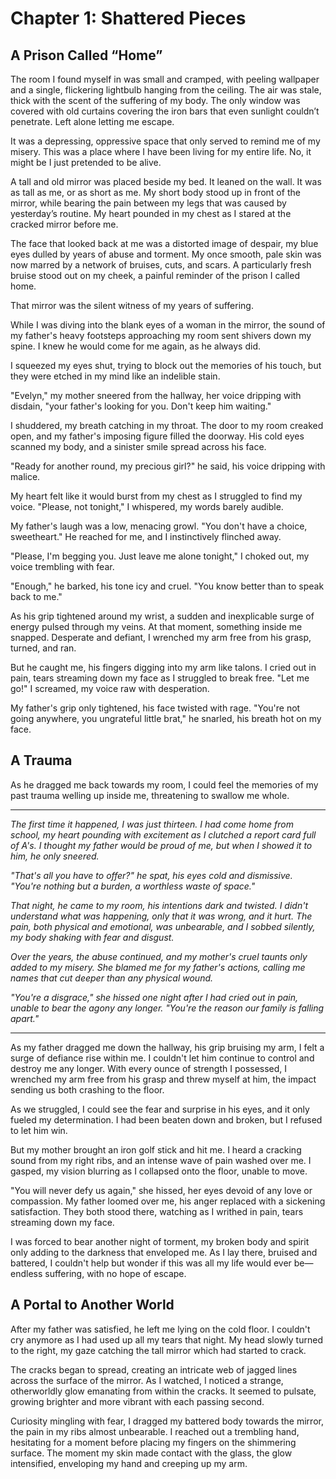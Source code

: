 # Chapter 1: Shattered Pieces

## A Prison Called “Home”

The room I found myself in was small and cramped, with peeling wallpaper and a single, flickering lightbulb hanging from the ceiling. The air was stale, thick with the scent of the suffering of my body. The only window was covered with old curtains covering the iron bars that even sunlight couldn’t penetrate. Left alone letting me escape.

It was a depressing, oppressive space that only served to remind me of my misery. This was a place where I have been living for my entire life. No, it might be I just pretended to be alive.

A tall and old mirror was placed beside my bed. It leaned on the wall. It was as tall as me, or as short as me. My short body stood up in front of the mirror, while bearing the pain between my legs that was caused by yesterday’s routine. My heart pounded in my chest as I stared at the cracked mirror before me.

The face that looked back at me was a distorted image of despair, my blue eyes dulled by years of abuse and torment. My once smooth, pale skin was now marred by a network of bruises, cuts, and scars. A particularly fresh bruise stood out on my cheek, a painful reminder of the prison I called home.

That mirror was the silent witness of my years of suffering.

While I was diving into the blank eyes of a woman in the mirror, the sound of my father's heavy footsteps approaching my room sent shivers down my spine. I knew he would come for me again, as he always did.

I squeezed my eyes shut, trying to block out the memories of his touch, but they were etched in my mind like an indelible stain.

"Evelyn," my mother sneered from the hallway, her voice dripping with disdain, "your father's looking for you. Don't keep him waiting."

I shuddered, my breath catching in my throat. The door to my room creaked open, and my father's imposing figure filled the doorway. His cold eyes scanned my body, and a sinister smile spread across his face.

"Ready for another round, my precious girl?" he said, his voice dripping with malice.

My heart felt like it would burst from my chest as I struggled to find my voice. "Please, not tonight," I whispered, my words barely audible.

My father's laugh was a low, menacing growl. "You don't have a choice, sweetheart." He reached for me, and I instinctively flinched away.

"Please, I'm begging you. Just leave me alone tonight," I choked out, my voice trembling with fear.

"Enough," he barked, his tone icy and cruel. "You know better than to speak back to me."

As his grip tightened around my wrist, a sudden and inexplicable surge of energy pulsed through my veins. At that moment, something inside me snapped. Desperate and defiant, I wrenched my arm free from his grasp, turned, and ran.

But he caught me, his fingers digging into my arm like talons. I cried out in pain, tears streaming down my face as I struggled to break free. "Let me go!" I screamed, my voice raw with desperation.

My father's grip only tightened, his face twisted with rage. "You're not going anywhere, you ungrateful little brat," he snarled, his breath hot on my face.

## A Trauma

As he dragged me back towards my room, I could feel the memories of my past trauma welling up inside me, threatening to swallow me whole.

---

*The first time it happened, I was just thirteen. I had come home from school, my heart pounding with excitement as I clutched a report card full of A's. I thought my father would be proud of me, but when I showed it to him, he only sneered.*

*"That's all you have to offer?" he spat, his eyes cold and dismissive. "You're nothing but a burden, a worthless waste of space."*

*That night, he came to my room, his intentions dark and twisted. I didn't understand what was happening, only that it was wrong, and it hurt. The pain, both physical and emotional, was unbearable, and I sobbed silently, my body shaking with fear and disgust.*

*Over the years, the abuse continued, and my mother's cruel taunts only added to my misery. She blamed me for my father's actions, calling me names that cut deeper than any physical wound.*

*"You're a disgrace," she hissed one night after I had cried out in pain, unable to bear the agony any longer. "You're the reason our family is falling apart."*

---

As my father dragged me down the hallway, his grip bruising my arm, I felt a surge of defiance rise within me. I couldn't let him continue to control and destroy me any longer. With every ounce of strength I possessed, I wrenched my arm free from his grasp and threw myself at him, the impact sending us both crashing to the floor.

As we struggled, I could see the fear and surprise in his eyes, and it only fueled my determination. I had been beaten down and broken, but I refused to let him win.

But my mother brought an iron golf stick and hit me. I heard a cracking sound from my right ribs, and an intense wave of pain washed over me. I gasped, my vision blurring as I collapsed onto the floor, unable to move.

"You will never defy us again," she hissed, her eyes devoid of any love or compassion. My father loomed over me, his anger replaced with a sickening satisfaction. They both stood there, watching as I writhed in pain, tears streaming down my face.

I was forced to bear another night of torment, my broken body and spirit only adding to the darkness that enveloped me. As I lay there, bruised and battered, I couldn't help but wonder if this was all my life would ever be—endless suffering, with no hope of escape.

## A Portal to Another World

After my father was satisfied, he left me lying on the cold floor. I couldn't cry anymore as I had used up all my tears that night. My head slowly turned to the right, my gaze catching the tall mirror which had started to crack.

The cracks began to spread, creating an intricate web of jagged lines across the surface of the mirror. As I watched, I noticed a strange, otherworldly glow emanating from within the cracks. It seemed to pulsate, growing brighter and more vibrant with each passing second.

Curiosity mingling with fear, I dragged my battered body towards the mirror, the pain in my ribs almost unbearable. I reached out a trembling hand, hesitating for a moment before placing my fingers on the shimmering surface. The moment my skin made contact with the glass, the glow intensified, enveloping my hand and creeping up my arm.